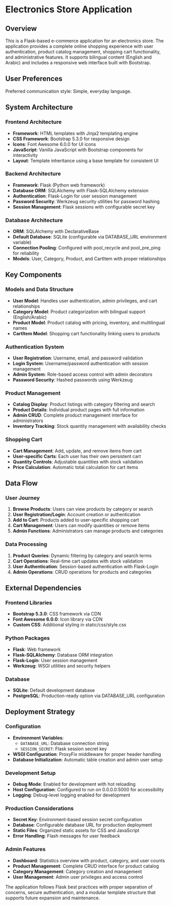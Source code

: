 # Electronics Store Application

## Overview

This is a Flask-based e-commerce application for an electronics store. The application provides a complete online shopping experience with user authentication, product catalog management, shopping cart functionality, and administrative features. It supports bilingual content (English and Arabic) and includes a responsive web interface built with Bootstrap.

## User Preferences

Preferred communication style: Simple, everyday language.

## System Architecture

### Frontend Architecture
- **Framework**: HTML templates with Jinja2 templating engine
- **CSS Framework**: Bootstrap 5.3.0 for responsive design
- **Icons**: Font Awesome 6.0.0 for UI icons
- **JavaScript**: Vanilla JavaScript with Bootstrap components for interactivity
- **Layout**: Template inheritance using a base template for consistent UI

### Backend Architecture
- **Framework**: Flask (Python web framework)
- **Database ORM**: SQLAlchemy with Flask-SQLAlchemy extension
- **Authentication**: Flask-Login for user session management
- **Password Security**: Werkzeug security utilities for password hashing
- **Session Management**: Flask sessions with configurable secret key

### Database Architecture
- **ORM**: SQLAlchemy with DeclarativeBase
- **Default Database**: SQLite (configurable via DATABASE_URL environment variable)
- **Connection Pooling**: Configured with pool_recycle and pool_pre_ping for reliability
- **Models**: User, Category, Product, and CartItem with proper relationships

## Key Components

### Models and Data Structure
- **User Model**: Handles user authentication, admin privileges, and cart relationships
- **Category Model**: Product categorization with bilingual support (English/Arabic)
- **Product Model**: Product catalog with pricing, inventory, and multilingual names
- **CartItem Model**: Shopping cart functionality linking users to products

### Authentication System
- **User Registration**: Username, email, and password validation
- **Login System**: Username/password authentication with session management
- **Admin System**: Role-based access control with admin decorators
- **Password Security**: Hashed passwords using Werkzeug

### Product Management
- **Catalog Display**: Product listings with category filtering and search
- **Product Details**: Individual product pages with full information
- **Admin CRUD**: Complete product management interface for administrators
- **Inventory Tracking**: Stock quantity management with availability checks

### Shopping Cart
- **Cart Management**: Add, update, and remove items from cart
- **User-specific Carts**: Each user has their own persistent cart
- **Quantity Controls**: Adjustable quantities with stock validation
- **Price Calculation**: Automatic total calculation for cart items

## Data Flow

### User Journey
1. **Browse Products**: Users can view products by category or search
2. **User Registration/Login**: Account creation or authentication
3. **Add to Cart**: Products added to user-specific shopping cart
4. **Cart Management**: Users can modify quantities or remove items
5. **Admin Functions**: Administrators can manage products and categories

### Data Processing
1. **Product Queries**: Dynamic filtering by category and search terms
2. **Cart Operations**: Real-time cart updates with stock validation
3. **User Authentication**: Session-based authentication with Flask-Login
4. **Admin Operations**: CRUD operations for products and categories

## External Dependencies

### Frontend Libraries
- **Bootstrap 5.3.0**: CSS framework via CDN
- **Font Awesome 6.0.0**: Icon library via CDN
- **Custom CSS**: Additional styling in static/css/style.css

### Python Packages
- **Flask**: Web framework
- **Flask-SQLAlchemy**: Database ORM integration
- **Flask-Login**: User session management
- **Werkzeug**: WSGI utilities and security helpers

### Database
- **SQLite**: Default development database
- **PostgreSQL**: Production-ready option via DATABASE_URL configuration

## Deployment Strategy

### Configuration
- **Environment Variables**: 
  - `DATABASE_URL`: Database connection string
  - `SESSION_SECRET`: Flask session secret key
- **WSGI Configuration**: ProxyFix middleware for proper header handling
- **Database Initialization**: Automatic table creation and admin user setup

### Development Setup
- **Debug Mode**: Enabled for development with hot reloading
- **Host Configuration**: Configured to run on 0.0.0.0:5000 for accessibility
- **Logging**: Debug-level logging enabled for development

### Production Considerations
- **Secret Key**: Environment-based session secret configuration
- **Database**: Configurable database URL for production deployment
- **Static Files**: Organized static assets for CSS and JavaScript
- **Error Handling**: Flash messages for user feedback

### Admin Features
- **Dashboard**: Statistics overview with product, category, and user counts
- **Product Management**: Complete CRUD interface for product catalog
- **Category Management**: Category creation and management
- **User Management**: Admin user privileges and access control

The application follows Flask best practices with proper separation of concerns, secure authentication, and a modular template structure that supports future expansion and maintenance.